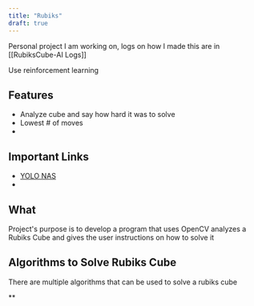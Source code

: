 ```yaml
---
title: "Rubiks"
draft: true
---
```

Personal project I am working on, logs on how I made this are in [[RubiksCube-AI Logs]]

Use reinforcement learning
## Features

- Analyze cube and say how hard it was to solve
- Lowest # of moves
- 
## Important Links
- [YOLO NAS](https://learnopencv.com/category/object-detection/)
- 

## What

Project's purpose is to develop a program that uses OpenCV analyzes a Rubiks Cube and gives the user instructions on how to solve it

## Algorithms to Solve Rubiks Cube

There are multiple algorithms that can be used to solve a rubiks cube

**